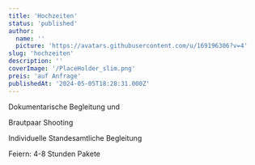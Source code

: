 ```yaml
---
title: 'Hochzeiten'
status: 'published'
author:
  name: ''
  picture: 'https://avatars.githubusercontent.com/u/169196306?v=4'
slug: 'hochzeiten'
description: ''
coverImage: '/PlaceHolder_slim.png'
preis: 'auf Anfrage'
publishedAt: '2024-05-05T18:28:31.000Z'
---
```


Dokumentarische Begleitung und

Brautpaar Shooting

Individuelle Standesamtliche Begleitung

Feiern: 4-8 Stunden Pakete

   